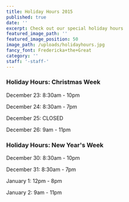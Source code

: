 ```yaml
---
title: Holiday Hours 2015
published: true
date: ''
excerpt: Check out our special holiday hours
featured_image_path: ''
featured_image_position: 50
image_path: /uploads/holidayhours.jpg
fancy_font: Fredericka+the+Great
category: ''
staff: '-staff-'
---
```


### Holiday Hours: Christmas Week

December 23: 8:30am - 10pm

December 24: 8:30am - 7pm

December 25: CLOSED

December 26: 9am - 11pm



### Holiday Hours: New Year's Week

December 30: 8:30am - 10pm

December 31: 8:30am - 7pm

January 1: 12pm - 8pm

January 2: 9am - 11pm